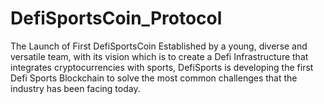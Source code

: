 # DefiSportsCoin_Protocol

The Launch of First DefiSportsCoin
Established by a young, diverse and versatile team, with
its vision which is to create a Defi Infrastructure that
integrates cryptocurrencies with sports, DefiSports is 
developing the first Defi Sports Blockchain to solve the most
common challenges that the industry has been facing today.
